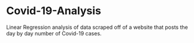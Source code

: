 # Covid-19-Analysis
Linear Regression analysis of data scraped off of a website that posts the day by day number of Covid-19 cases.
